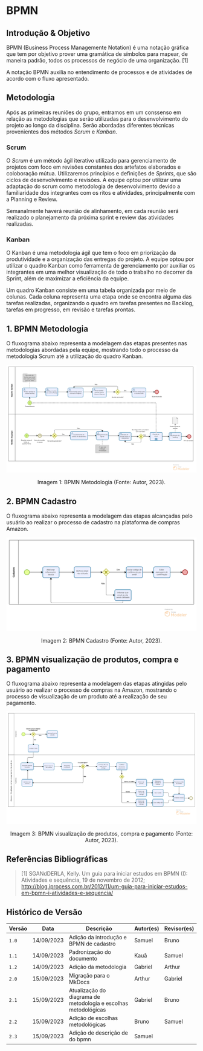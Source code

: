 # BPMN

## Introdução & Objetivo

BPMN (Business Process Managemente Notation) é uma notação gráfica que tem por objetivo prover uma gramática de símbolos para mapear, de maneira padrão, todos os processos de negócio de uma organização. [1]

A notação BPMN auxilia no entendimento de processos e de atividades de acordo com o fluxo apresentado.

## Metodologia

Após as primeiras reuniões do grupo, entramos em um conssenso em relação as metodologias que serão utilizadas para o desenvolvimento do projeto ao longo da disciplina. Serão abordadas diferentes técnicas provenientes dos métodos _Scrum_ e _Kanban_.

### Scrum

O _Scrum_ é um método ágil iterativo utilizado para gerenciamento de projetos com foco em revisões constantes dos artefatos elaborados e coloboração mútua. Utilizaremos princípios e definições de _Sprints_, que são ciclos de desenvolvimento e revisões. A equipe optou por utilizar uma adaptação do scrum como metodologia de desenvolvimento devido a familiaridade dos integrantes com os ritos e atividades, principalmente com a Planning e Review.

Semanalmente haverá reunião de alinhamento, em cada reunião será realizado o planejamento da próxima sprint e review das atividades realizadas.

### Kanban

O Kanban é uma metodologia ágil que tem o foco em priorização da produtividade e a organização das entregas do projeto. A equipe optou por utilizar o quadro Kanban como ferramenta de gerenciamento por auxiliar os integrantes em uma melhor visualização de todo o trabalho no decorrer da Sprint, além de maximizar a eficiência da equipe.

Um quadro Kanban consiste em uma tabela organizada por meio de colunas. Cada coluna representa uma etapa onde se encontra alguma das tarefas realizadas, organizando o quadro em tarefas presentes no Backlog, tarefas em progresso, em revisão e tarefas prontas.


## 1. BPMN Metodologia

O fluxograma abaixo representa a modelagem das etapas presentes nas metodologias abordadas pela equipe, mostrando todo o processo da metodologia Scrum até a utilização do quadro Kanban.


![BPMN Metodologia](./assets/BPMN_Metodologia.png)

<div style="text-align: center">
    <p> Imagem 1: BPMN Metodologia (Fonte: Autor, 2023).</p>
</div>

## 2. BPMN Cadastro

O fluxograma abaixo representa a modelagem das etapas alcançadas pelo usuário ao realizar o processo de cadastro na plataforma de compras Amazon. 

![BPMN Cadastro](./assets/BPMN_cadastro.png)

<div style="text-align: center">
    <p> Imagem 2: BPMN Cadastro (Fonte: Autor, 2023).</p>
</div>

## 3. BPMN visualização de produtos, compra e pagamento

O fluxograma abaixo representa a modelagem das etapas atingidas pelo usuário ao realizar o processo de compras na Amazon, mostrando o processo de visualização de um produto até a realização de seu pagamento.

![BPMN visualização de produtos, compra e pagamento](./assets/BPMN_buy.png)
<div style="text-align: center">
    <p> Imagem 3: BPMN visualização de produtos, compra e pagamento (Fonte: Autor, 2023).</p>
</div>

## Referências Bibliográficas

> [1] SGANdDERLA, Kelly. Um guia para iniciar estudos em BPMN (I): Atividades e sequência, 19 de novembro de 2012; http://blog.iprocess.com.br/2012/11/um-guia-para-iniciar-estudos-em-bpmn-i-atividades-e-sequencia/

## Histórico de Versão

| Versão | Data       | Descrição                                                         | Autor(es) | Revisor(es) |
| ------ | ---------- | ----------------------------------------------------------------- | --------- | ----------- |
| `1.0`  | 14/09/2023 | Adição da introdução e BPMN de cadastro                           | Samuel    | Bruno       |
| `1.1`  | 14/09/2023 | Padronização do documento                                         | Kauã      | Samuel      |
| `1.2`  | 14/09/2023 | Adição da metodologia                                             | Gabriel   | Arthur      |
| `2.0`  | 15/09/2023 | Migração para o MkDocs                                            | Arthur    | Gabriel     |
| `2.1`  | 15/09/2023 | Atualização do diagrama de metodologia e escolhas metodológicas   | Gabriel   | Bruno       |
| `2.2`  | 15/09/2023 | Adição de escolhas metodológicas                                  | Bruno     | Samuel      |
| `2.3`  | 15/09/2023 | Adição de descrição de do bpmn                                    | Samuel    |             |
